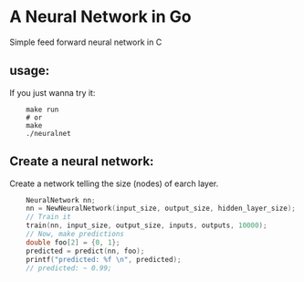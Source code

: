 # A Neural Network in Go

Simple feed forward neural network in C

## usage:

If you just wanna try it:
```shell
    make run
    # or
    make
    ./neuralnet
```

## Create a neural network:

Create a network telling the size (nodes) of earch layer.
```c
    NeuralNetwork nn;
    nn = NewNeuralNetwork(input_size, output_size, hidden_layer_size);
    // Train it
    train(nn, input_size, output_size, inputs, outputs, 10000);
    // Now, make predictions
    double foo[2] = {0, 1};
    predicted = predict(nn, foo);
    printf("predicted: %f \n", predicted);
    // predicted: ~ 0.99;
```


